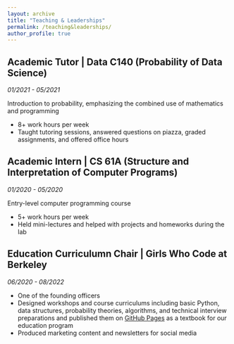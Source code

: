 ```yaml
---
layout: archive
title: "Teaching & Leaderships"
permalink: /teaching&leaderships/
author_profile: true
---
```

<meta name="format-detection" content="telephone=no">

## Academic Tutor | Data C140 (Probability of Data Science)
_01/2021 - 05/2021_

Introduction to probability, emphasizing the combined use of mathematics and programming

- 8+ work hours per week
- Taught tutoring sessions, answered questions on piazza, graded assignments, and offered office hours


## Academic Intern | CS 61A (Structure and Interpretation of Computer Programs) 
_01/2020 - 05/2020_

Entry-level computer programming course

- 5+ work hours per week
- Held mini-lectures and helped with projects and homeworks during the lab


## Education Curriculumn Chair | Girls Who Code at Berkeley
_06/2020 - 08/2022_

- One of the founding officers
- Designed workshops and course curriculums including basic Python, data structures, probability theories, algorithms, and technical interview preparations and published them on [GitHub Pages](gwcberkeley.github.io) as a textbook for our education program
- Produced marketing content and newsletters for social media